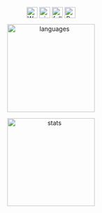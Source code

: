 <p align="center">
 <img align=center src="https://user-images.githubusercontent.com/26017543/213809353-c908d93c-3dff-4694-9d13-e0e5cbdb879c.png" alt="Waving Hand" height="25" />
 <img align=center src="https://visitor-badge.laobi.icu/badge?page_id=iljo-dp.iljo-dp" alt="visitors" height="25" />
 <img align=center src="https://img.shields.io/github/followers/iljo-dp?label=Follow me&style=social" alt="followers" height="25" />
 <img align=center src="https://user-images.githubusercontent.com/26017543/213809357-1687c2d7-8c88-47af-a9be-9110b1d9c10a.png" alt="Party Popper" height="25" />
</p>

<p align="center">
<img align=center src="https://github-readme-stats-one-bice.vercel.app/api/top-langs/?username=iljo-dp&layout=compact&theme=dark&role=OWNER,ORGANIZATION_MEMBER,COLLABORATOR" alt="languages" height="200" />
</p>

<p align="center">
<img align=center src="https://github-readme-stats-one-bice.vercel.app/api?username=iljo-dp&show_icons=false&include_all_commits=true&layout=compact&theme=dark&role=OWNER,ORGANIZATION_MEMBER,COLLABORATOR" alt="stats" height="200" />
</p>
